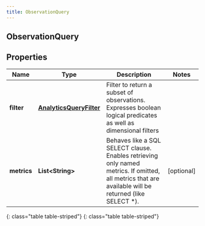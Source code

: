 ```yaml
---
title: ObservationQuery
---
```

## ObservationQuery


## Properties

| Name | Type | Description | Notes |
| ------------ | ------------- | ------------- | ------------- |
| **filter** | [**AnalyticsQueryFilter**](AnalyticsQueryFilter.html) | Filter to return a subset of observations. Expresses boolean logical predicates as well as dimensional filters |  |
| **metrics** | **List&lt;String&gt;** | Behaves like a SQL SELECT clause. Enables retrieving only named metrics. If omitted, all metrics that are available will be returned (like SELECT *). |  [optional] |
{: class="table table-striped"}
{: class="table table-striped"}


